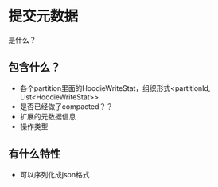 提交元数据
========

是什么？


包含什么？
--------
* 各个partition里面的HoodieWriteStat，组织形式<partitionId, List\<HoodieWriteStat>>
* 是否已经做了compacted？？
* 扩展的元数据信息
* 操作类型

有什么特性
--------
* 可以序列化成json格式

